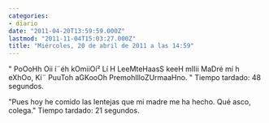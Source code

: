 ```yaml
---
categories:
- diario
date: "2011-04-20T13:59:59.000Z"
lastmod: "2011-11-04T15:03:27.000Z"
title: "Miércoles, 20 de abril de 2011 a las 14:59"
---
```


" PoOoHh Oii í¨éh kOmiiOí² Lí H LeeMteHaasS keeH mIIii MaDré mí h eXhOo, Kí¨ PuuToh aGKooOh PremohIlloZUrmaaHno. " Tiempo tardado: 48 segundos.

"Pues hoy he comido las lentejas que mi madre me ha hecho. Qué asco, colega." Tiempo tardado: 21 segundos.